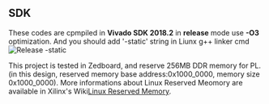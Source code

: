 ## SDK
These codes are cpmpiled in __Vivado SDK 2018.2__ in __release__ mode use __-O3__ optimization. And you should add '-static' string in Liunx g++ linker cmd
![Release -static](https://github.com/dhm2013724/yolov2_xilinx_fpga/blob/150MHzTn4Tm32Tr26Tc26Cin4Cout2/SDK/release.PNG)

This project is tested in Zedboard, and reserve 256MB DDR memory for PL.(in this design, reserved memory base address:0x1000_0000, memory size 0x1000_0000). More informations about Linux Reserved Meomory are available in Xilinx's Wiki[Linux Reserved Memory](https://xilinx-wiki.atlassian.net/wiki/spaces/A/pages/18841683/Linux+Reserved+Memory).


